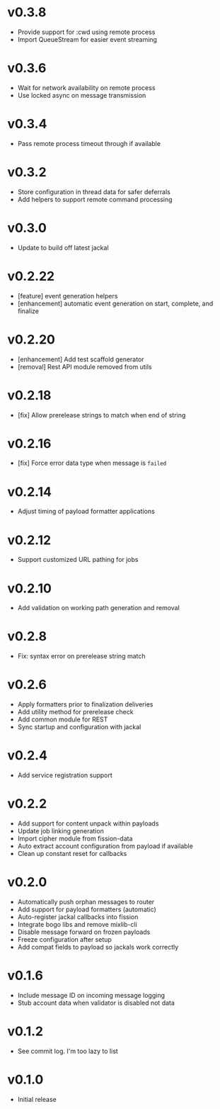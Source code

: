 # v0.3.8
* Provide support for :cwd using remote process
* Import QueueStream for easier event streaming

# v0.3.6
* Wait for network availability on remote process
* Use locked async on message transmission

# v0.3.4
* Pass remote process timeout through if available

# v0.3.2
* Store configuration in thread data for safer deferrals
* Add helpers to support remote command processing

# v0.3.0
* Update to build off latest jackal

# v0.2.22
* [feature] event generation helpers
* [enhancement] automatic event generation on start, complete, and finalize

# v0.2.20
* [enhancement] Add test scaffold generator
* [removal] Rest API module removed from utils

# v0.2.18
* [fix] Allow prerelease strings to match when end of string

# v0.2.16
* [fix] Force error data type when message is `failed`

# v0.2.14
* Adjust timing of payload formatter applications

# v0.2.12
* Support customized URL pathing for jobs

# v0.2.10
* Add validation on working path generation and removal

# v0.2.8
* Fix: syntax error on prerelease string match

# v0.2.6
* Apply formatters prior to finalization deliveries
* Add utility method for prerelease check
* Add common module for REST
* Sync startup and configuration with jackal

# v0.2.4
* Add service registration support

# v0.2.2
* Add support for content unpack within payloads
* Update job linking generation
* Import cipher module from fission-data
* Auto extract account configuration from payload if available
* Clean up constant reset for callbacks

# v0.2.0
* Automatically push orphan messages to router
* Add support for payload formatters (automatic)
* Auto-register jackal callbacks into fission
* Integrate bogo libs and remove mixlib-cli
* Disable message forward on frozen payloads
* Freeze configuration after setup
* Add compat fields to payload so jackals work correctly

# v0.1.6
* Include message ID on incoming message logging
* Stub account data when validator is disabled not data

# v0.1.2
* See commit log. I'm too lazy to list

# v0.1.0
* Initial release
